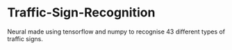 # Traffic-Sign-Recognition
Neural made using tensorflow and numpy to recognise 43 different types of traffic signs.
